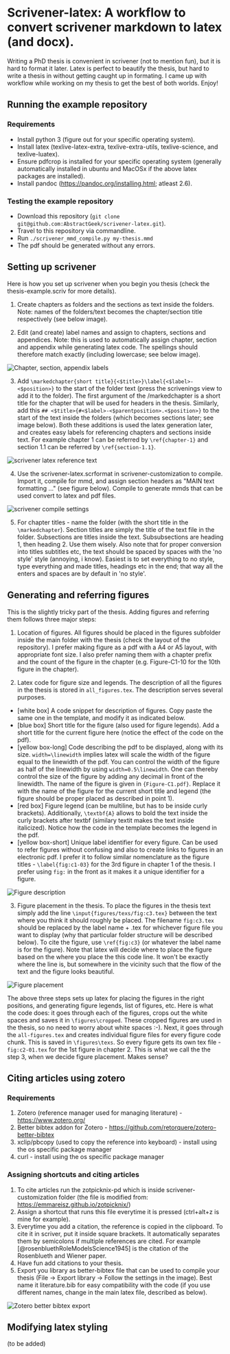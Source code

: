 # Scrivener-latex: A workflow to convert scrivener markdown to latex (and docx).

Writing a PhD thesis is convenient in scrivener (not to mention fun), but it is hard to format it later. Latex is perfect to beautify the thesis, but hard to write a thesis in without getting caught up in formating. I came up with workflow while working on my thesis to get the best of both worlds. Enjoy!


## Running the example repository
### Requirements
- Install python 3 (figure out for your specific operating system).
- Install latex (texlive-latex-extra, texlive-extra-utils, texlive-science, and texlive-luatex).
- Ensure pdfcrop is installed for your specific operating system (generally automatically installed in ubuntu and MacOSx if the above latex packages are installed).
- Install pandoc (https://pandoc.org/installing.html; atleast 2.6).

### Testing the example repository
- Download this repository (`git clone git@github.com:AbstractGeek/scrivener-latex.git`).
- Travel to this repository via commandline.
- Run `./scrivener_mmd_compile.py my-thesis.mmd`
- The pdf should be generated without any errors.

## Setting up scrivener
Here is how you set up scrivener when you begin you thesis (check the thesis-example.scriv for more details).

1. Create chapters as folders and the sections as text inside the folders. Note: names of the folders/text becomes the chapter/section title respectively (see below image).

2. Edit (and create) label names and assign to chapters, sections and appendices. Note: this is used to automatically assign chapter, section and appendix while generating latex code. The spellings should therefore match exactly (including lowercase; see below image).

![](https://raw.githubusercontent.com/AbstractGeek/scrivener-latex/master/scrivener-customization/scrivener-chapter-text-labels.png "Chapter, section, appendix labels")


3. Add `\markedchapter{short title}{<$title>}\label{<$label>-<$position>}` to the start of the folder text (press the scrivenings view to add it to the folder). The first argument of the /markedchapter is a short title for the chapter that will be used for headers in the thesis. Similarly, add this `## <$title>{#<$label>-<$parentposition>.<$position>}` to the start of the text inside the folders (which becomes sections later; see image below). Both these additions is used the latex generation later, and creates easy labels for referencing chapters and sections inside text. For example chapter 1 can be referred by `\ref{chapter-1}` and section 1.1 can be referred by `\ref{section-1.1}`.

![](https://raw.githubusercontent.com/AbstractGeek/scrivener-latex/master/scrivener-customization/scrivener-latex-text.png "scrivener latex reference text")

4. Use the scrivener-latex.scrformat in scrivener-customization to compile. Import it, compile for mmd, and assign section headers as "MAIN text formatting ..." (see figure below). Compile to generate mmds that can be used convert to latex and pdf files.

![](https://raw.githubusercontent.com/AbstractGeek/scrivener-latex/master/scrivener-customization/scrivener-compile-settings.png "scrivener compile settings")

5. For chapter titles - name the folder (with the short title in the `\markedchapter`). Section titles are simply the title of the text file in the folder. Subsections are titles inside the text. Subsubsections are heading 1, then heading 2. Use them wisely. Also note that for proper conversion into titles subtitles etc, the text should be spaced by spaces with the 'no style' style (annoying, i know). Easiest is to set everything to no style, type everything and made titles, headings etc in the end; that way all the enters and spaces are by default in 'no style'.


## Generating and referring figures
This is the slightly tricky part of the thesis. Adding figures and referring them follows three major steps:

1. Location of figures. All figures should be placed in the figures subfolder inside the main folder with the thesis (check the layout of the repository). I prefer making figure as a pdf with a A4 or A5 layout, with appropriate font size. I also prefer naming them with a chapter prefix and the count of the figure in the chapter (e.g. Figure-C1-10 for the 10th figure in the chapter).

2. Latex code for figure size and legends. The description of all the figures in the thesis is stored in `all_figures.tex`. The description serves several purposes.
  - [white box] A code snippet for description of figures. Copy paste the same one in the template, and modify it as indicated below.
  - [blue box] Short title for the figure (also used for figure legends). Add a short title for the current figure here (notice the effect of the code on the pdf).
  - [yellow box-long] Code describing the pdf to be displayed, along with its size. `width=\linewidth` implies latex will scale the width of the figure equal to the linewidth of the pdf. You can control the width of the figure as half of the linewidth by using `width=0.5\linewidth`. One can thereby control the size of the figure by adding any decimal in front of the linewidth. The name of the figure is given in `{Figure-C1.pdf}`. Replace it with the name of the figure for the current short title and legend (the figure should be proper placed as described in point 1).
  - [red box] Figure legend (can be multiline, but has to be inside curly brackets). Additionally, `\textbf{A}` allows to bold the text inside the curly brackets after textbf (similary textit makes the text inside italicized). Notice how the code in the template becomes the legend in the pdf.
  - [yellow box-short] Unique label identifier for every figure. Can be used to refer figures without confusing and also to create links to figures in an electronic pdf. I prefer it to follow similar nomenclature as the figure titles - `\label{fig:c1-03}` for the 3rd figure in chapter 1 of the thesis. I prefer using `fig:` in the front as it makes it a unique identifier for a figure.

  ![](https://raw.githubusercontent.com/AbstractGeek/scrivener-latex/master/scrivener-customization/scrivener-figure-latex-1.png "Figure description")

3. Figure placement in the thesis. To place the figures in the thesis text simply add the line `\input{figures/texs/fig:c3.tex}` between the text where you think it should roughly be placed. The filename `fig:c3.tex` should be replaced by the label name + .tex for whichever figure file you want to display (why that particular folder structure will be described below). To cite the figure, use `\ref{fig:c3}` (or whatever the label name is for the figure). Note that latex will decide where to place the figure based on the where you place the this code line. It won't be exactly where the line is, but somewhere in the vicinity such that the flow of the text and the figure looks beautiful.

![](https://raw.githubusercontent.com/AbstractGeek/scrivener-latex/master/scrivener-customization/scrivener-figure-latex-2.png "Figure placement")

The above three steps sets up latex for placing the figures in the right positions, and generating figure legends, list of figures, etc. Here is what the code does: it goes through each of the figures, crops out the white spaces and saves it in `\figures\cropped`. These cropped figures are used in the thesis, so no need to worry about white spaces :-). Next, it goes through the `all-figures.tex` and creates individual figure files for every figure code chunk. This is saved in `\figures\texs`. So every figure gets its own tex file - `fig:c2-01.tex` for the 1st figure in chapter 2. This is what we call the the step 3, when we decide figure placement. Makes sense?


## Citing articles using zotero
### Requirements
1. Zotero (reference manager used for managing literature) - https://www.zotero.org/
2. Better bibtex addon for Zotero - https://github.com/retorquere/zotero-better-bibtex
3. xclip/pbcopy (used to copy the reference into keyboard) - install using the os specific package manager
4. curl - install using the os specific package manager

### Assigning shortcuts and citing articles
1. To cite articles run the zotpicknix-pd which is inside scrivener-customization folder (the file is modified from: https://emmareisz.github.io/zotpicknix/)
2. Assign a shortcut that runs this file everytime it is pressed (ctrl+alt+z is mine for example).
3. Everytime you add a citation, the reference is copied in the clipboard. To cite it in scriver, put it inside square brackets. It automatically separates them by semicolons if multiple references are cited. For example  [@rosenbluethRoleModelsScience1945] is the citation of the Rosenblueth and Wiener paper.
4. Have fun add citations to your thesis.
5. Export you library as better-bibtex file that can be used to compile your thesis (File -> Export library -> Follow the settings in the image). Best name it literature.bib for easy compatibility with the code (if you use different names, change in the main latex file, described as below).

![](https://raw.githubusercontent.com/AbstractGeek/scrivener-latex/master/scrivener-customization/zotero-bibtex-export.png "Zotero better bibtex export")


## Modifying latex styling
(to be added)

